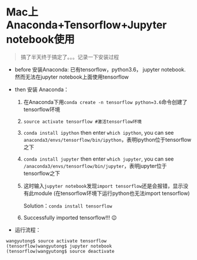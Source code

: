 # Mac上Anaconda+Tensorflow+Jupyter notebook使用

> 搞了半天终于搞定了。。。记录一下安装过程

- before 安装Anaconda: 已有tensorflow，python3.6， jupyter notebook.
然而无法在jupyter notebook上面使用tensorflow

- then 安装 Anaconda： 
  1. 在Anaconda下用`conda create -n tensorflow python=3.6`命令创建了tensorflow环境
  2. `source activate tensorflow #激活tensorflow环境`
  3. `conda install ipython`
    then enter `which ipython`, you can see `anaconda3/envs/tensorflow/bin/ipython`，表明ipython位于tensorflow之下
  4. `conda install jupyter`
    then enter `which jupyter`, you can see `/anaconda3/envs/tensorflow/bin/jupyter`，表明jupyter位于tensorflow之下
  5. 这时输入`jupyter notebook`发现`import tensorflow`还是会报错，显示没有此module (在tensorflow环境下运行python也无法import tensorflow)
   
     Solution：`conda install tensorflow`
  6. Successfully imported tensorflow!!! :wink:


- 运行流程：
```
wangyutong$ source activate tensorflow
(tensorflow)wangyutong$ jupyter notebook
(tensorflow)wangyutong$ source deactivate
```


